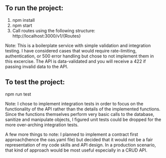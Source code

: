 ## To run the project:
1. npm install
2. npm start
3. Call routes using the following structure: http://localhost:3000/v1/{Routes}

Note: This is a boilerplate service with simple validation and integration testing. 
I have considered cases that would require rate-limiting, authentication, or 500 error handling but chose 
to not implement them in this excercise. The API is data-validated and you will receive a 422 if passing invalid data to the API. 

## To test the project: 
npm run test

Note: I chose to implement integration tests in order to focus on the functionality of the API rather than the details of the implemented functions. Since the functions themselves perform very basic calls to the database, sanitize and manipulate objects, I figured unit tests could be dropped for the more over-arching integration tests. 

A few more things to note:
I planned to implement a contract first approach(hence the oas.yaml file) but decided that it would not
be a fair representation of my code skills and API design. In a production scenario, that kind of approach
would be most useful especially in a CRUD API. 